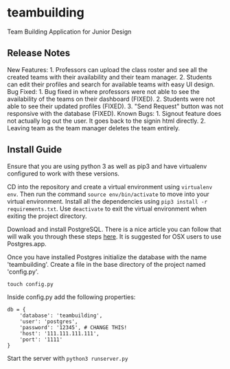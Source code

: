 # teambuilding
Team Building Application for Junior Design

## Release Notes
New Features:
    1. Professors can upload the class roster and see all the created teams with their availability and their team manager.
    2. Students can edit their profiles and search for available teams with easy UI design.
Bug Fixed:
    1. Bug fixed in where professors were not able to see the availability of the teams on their dashboard (FIXED).
    2. Students were not able to see their updated profiles (FIXED).
    3. "Send Request" button was not responsive with the database (FIXED).
Known Bugs:
    1. Signout feature does not actually log out the user. It goes back to the signin html directly.
    2. Leaving team as the team manager deletes the team entirely. 
    
## Install Guide
Ensure that you are using python 3 as well as pip3 and have virtualenv configured
to work with these versions.

CD into the repository and create a virtual environment using `virtualenv env`.
Then run the command `source env/bin/activate` to move into your virtual environment.
Install all the dependencies using `pip3 install -r requirements.txt`.
Use `deactivate` to exit the virtual environment when exiting the project directory.

Download and install PostgreSQL. There is a nice article you can follow that will walk you through
these steps [here](http://killtheyak.com/use-postgresql-with-django-flask/). It is suggested for OSX
users to use Postgres.app.

Once you have installed Postgres initialize the database with the name 'teambuilding'.
Create a file in the base directory of the project named 'config.py'.

`touch config.py`

Inside config.py add the following properties:

```
db = {
    'database': 'teambuilding',
    'user': 'postgres',
    'password': '12345', # CHANGE THIS!
    'host': '111.111.111.111',
    'port': '1111'
}
```

Start the server with `python3 runserver.py`
